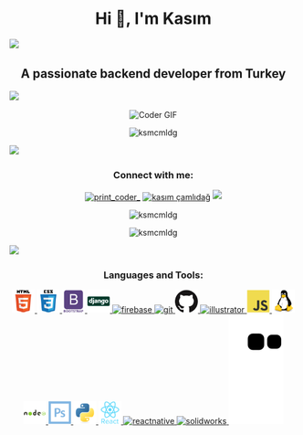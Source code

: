 <h1 <p align="center">Hi 👋, I'm Kasım</h1>
<a href="https://www.youtube.com/watch?v=dQw4w9WgXcQ"><img src="https://user-images.githubusercontent.com/73097560/115834477-dbab4500-a447-11eb-908a-139a6edaec5c.gif"></a>


<h2 <p align="center">A passionate backend developer from Turkey</h2>
<a href="https://www.youtube.com/watch?v=dQw4w9WgXcQ"><img src="https://user-images.githubusercontent.com/73097560/115834477-dbab4500-a447-11eb-908a-139a6edaec5c.gif"></a>

<p align="center">
<img src="https://www.aalpha.net/wp-content/uploads/2020/12/full-stack-development.gif" alt="Coder GIF" width="400" />

<p align="center"><img src="https://komarev.com/ghpvc/?username=ksmcmldg&label=Profile%20views&color=0e75b6&style=flat" alt="ksmcmldg" /> </p>
<a href="https://www.youtube.com/watch?v=dQw4w9WgXcQ"><img src="https://user-images.githubusercontent.com/73097560/115834477-dbab4500-a447-11eb-908a-139a6edaec5c.gif"></a>



<h3 <p align="center">Connect with me:</h3>
<p align="center">
<a href="https://twitter.com/KCDev_" target="blank"><img align="center" src="https://raw.githubusercontent.com/rahuldkjain/github-profile-readme-generator/master/src/images/icons/Social/twitter.svg" alt="print_coder_" height="30" width="40" /></a>
<a href="https://www.linkedin.com/in/kas%C4%B1m-%C3%A7aml%C4%B1da%C4%9F-b2b647143/" target="blank"><img align="center"                   src="https://raw.githubusercontent.com/rahuldkjain/github-profile-readme-generator/master/src/images/icons/Social/linked-in-alt.svg" 
          alt="kasım çamlıdağ" height="30" width="40" /></a>
  <a href="https://www.youtube.com/watch?v=dQw4w9WgXcQ"><img src="https://user-images.githubusercontent.com/73097560/115834477-dbab4500-a447-11eb-908a-139a6edaec5c.gif"></a>

 <p align="center"> <img src="https://github-readme-stats.vercel.app/api/top-langs/?username=ksmcmldg&theme=tokyonight&layout=compact" 
                         alt="ksmcmldg" />
<p align="center"><img src="https://github-readme-stats.vercel.app/api?username=ksmcmldg&show_icons=true&theme=gotham" alt="ksmcmldg" />





<a href="https://www.youtube.com/watch?v=dQw4w9WgXcQ"><img src="https://user-images.githubusercontent.com/73097560/115834477-dbab4500-a447-11eb-908a-139a6edaec5c.gif"></a>

<h3 <p align="center">Languages and Tools:</h3>

<p align="center">
   <a href="https://www.w3.org/html/" target="_blank"> <img 
            src="https://raw.githubusercontent.com/devicons/devicon/master/icons/html5/html5-original-wordmark.svg" 
            alt="html5" width="40" height="40" title="html5"/> </a> 
  <a href="https://www.w3schools.com/css/" target="_blank"> <img 
            src="https://raw.githubusercontent.com/devicons/devicon/master/icons/css3/css3-original-wordmark.svg" 
            alt="css3" width="40" height="40" title="css3"/> </a> 
  <a href="https://getbootstrap.com" target="_blank" title ="bootstrap"> <img
            src="https://raw.githubusercontent.com/devicons/devicon/master/icons/bootstrap/bootstrap-plain-wordmark.svg"
            alt="bootstrap" width="40" height="40" /> </a>
  <a href="https://www.djangoproject.com/" target="_blank"> <img 
            src="https://raw.githubusercontent.com/devicons/devicon/master/icons/django/django-original.svg" 
            alt="django" width="40" height="40" title="django"/> </a> 
  <a href="https://firebase.google.com/" target="_blank"> <img 
            src="https://www.vectorlogo.zone/logos/firebase/firebase-icon.svg" 
            alt="firebase" width="40" height="40"title="firebase"/> </a> <a  </a>
  <a href="https://git-scm.com/" target="_blank"> <img 
            src="https://www.vectorlogo.zone/logos/git-scm/git-scm-icon.svg" 
            alt="git" width="40" height="40" title="git"/> </a> 
  <a href="https://github.com/" target="_blank"> <img 
            src="https://raw.githubusercontent.com/github/explore/78df643247d429f6cc873026c0622819ad797942/topics/github/github.png" 
            alt="GitHub" width="40" height="40" title="GitHub"/> </a> 
  <a href="https://www.adobe.com/in/products/illustrator.html" target="_blank"> <img 
            src="https://www.vectorlogo.zone/logos/adobe_illustrator/adobe_illustrator-icon.svg" 
            alt="illustrator" width="40" height="40" title="illustrator"/> </a> 
  <a href="https://developer.mozilla.org/en-US/docs/Web/JavaScript" target="_blank"> <img
            src="https://raw.githubusercontent.com/devicons/devicon/master/icons/javascript/javascript-original.svg" 
            alt="javascript" width="40" height="40" title="JavaScript"/> </a> 
  <a href="https://www.linux.org/" target="_blank"> <img 
            src="https://raw.githubusercontent.com/devicons/devicon/master/icons/linux/linux-original.svg" 
            alt="linux" width="40" height="40" title="linux"/> </a>
  <a href="https://nodejs.org" target="_blank"> <img 
            src="https://raw.githubusercontent.com/devicons/devicon/master/icons/nodejs/nodejs-original-wordmark.svg" 
            alt="nodejs" width="40" height="40" title="nodejs"/> </a> 
  <a href="https://www.photoshop.com/en" target="_blank"> <img 
            src="https://raw.githubusercontent.com/devicons/devicon/master/icons/photoshop/photoshop-line.svg" 
            alt="photoshop" width="40" height="40" title="photoshop"/> </a> 
  <a href="https://www.python.org" target="_blank"> <img 
            src="https://raw.githubusercontent.com/devicons/devicon/master/icons/python/python-original.svg" 
            alt="python" width="40" height="40" title="python"/> </a>
  <a href="https://reactjs.org/" target="_blank"> <img 
            src="https://raw.githubusercontent.com/devicons/devicon/master/icons/react/react-original-wordmark.svg" 
            alt="react" width="40" height="40" title="reactjs"/> </a>
  <a href="https://reactnative.dev/" target="_blank"> <img 
            src="https://reactnative.dev/img/header_logo.svg" 
            alt="reactnative" width="40" height="40" title="reactnative"/> </a> <a height="40"/> </a>
<a href="https://www.solidworks.com" target="_blank"> <img 
            src="https://www.pngkit.com/png/full/808-8081482_solidworks-logo-black-and-white-johns-hopkins-logo.png" 
            alt="solidworks" width="100" height="40" title="solidworks"/> </a> <a height="40"/> </a>
<img src="https://raw.githubusercontent.com/donno2048/donno2048/dist/snake.svg">
</p>
</p>
